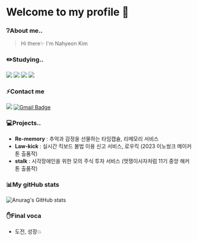 # Welcome to my profile 🌟

### ❔About me..
> Hi there✨ I'm Nahyeon Kim

### ✏️Studying..

<span>
  <img src="https://img.shields.io/badge/JavaScript-F7DF1E?style=for-the-badge&logo=JavaScript&logoColor=white">
  <img src="https://img.shields.io/badge/React-61DAFB?style=for-the-badge&logo=React&logoColor=white">
  <img src="https://img.shields.io/badge/Node.js-339933?style=for-the-badge&logo=Node.js&logoColor=white">
  <img src="https://img.shields.io/badge/express-000000?style=for-the-badge&logo=express&logoColor=white">
</span>
<br/>


### ⚡Contact me

  <span><a href="https://www.instagram.com/nahueonn"><img src="https://img.shields.io/badge/Instagram-E4405F?style=flat-square&logo=Instagram&logoColor=white"/></a> <a>[![Gmail Badge](https://img.shields.io/badge/-Gmail-%23EA4335?style=flat-square&logo=Gmail&logoColor=white)](javascript:void(location.href='mailto:k92544199@gmail.com'))</a></span>

### 💻Projects..
- **Re-memory** : 추억과 감정을 선물하는 타임캡슐, 리메모리 서비스
- **Law-kick** : 실시간 킥보드 불법 이용 신고 서비스, 로우킥 (2023 이노씽크 메이커톤 출품작)
- **stalk** : 시각장애인을 위한 모의 주식 투자 서비스 (멋쟁이사자처럼 11기 중앙 해커톤 출품작)

### 📊My gitHub stats

![Anurag's GitHub stats](https://github-readme-stats.vercel.app/api?username=Nahyeonnnn&show_icons=true&theme=dracula)

### ✋Final voca

- 도전, 성장💥
